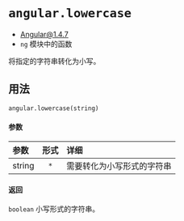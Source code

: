 # `angular.lowercase`
- Angular@1.4.7
- `ng` 模块中的函数

将指定的字符串转化为小写。


## 用法

`angular.lowercase(string)`

#### 参数

| 参数 | 形式 | 详细 |
|:----|:---:|:----|
|string|`*`| 需要转化为小写形式的字符串|


#### 返回

`boolean`	小写形式的字符串。
